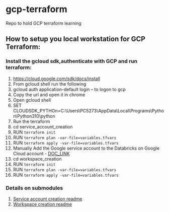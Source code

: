 # gcp-terraform
Repo to hold GCP terraform learning

## How to setup you local workstation for GCP Terraform:

### Install the gcloud sdk,authenticate with GCP and run terraform:
1. https://cloud.google.com/sdk/docs/install
2. From gcloud shell run the following
3. gcloud auth application-default login – to logon to gcp
4. Copy the url and open it in chrome
5. Open gcloud shell
6. SET CLOUDSDK_PYTHOn=C:\Users\PC5273\AppData\Local\Programs\Python\Python310\python
7. Run the terraform
8. cd service_account_creation
9. RUN `terraform init`
10. RUN `terraform plan -var-file=variables.tfvars`
11. RUN `terraform apply -var-file=variables.tfvars`
12. Manually Add the Google service account to the Databricks on Google Cloud account - [DOC_LINK](https://docs.gcp.databricks.com/dev-tools/terraform/gcp-workspace.html#step-2-add-the-google-service-account-to-the-databricks-on-google-cloud-account)
13. cd workspace_creation
14. RUN `terraform init`
15. RUN `terraform plan -var-file=variables.tfvars`
16. RUN `terraform apply -var-file=variables.tfvars`


### Details on submodules
1. [Service account creation readme](service_account_creation/README.md)
1. [Workspace creation readme](workspace_creation/README.md)
